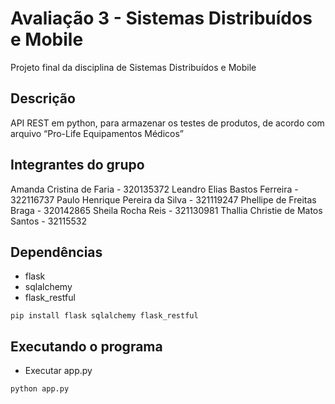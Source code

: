 # Avaliação 3 - Sistemas Distribuídos e Mobile
Projeto final da disciplina de Sistemas Distribuídos e Mobile

## Descrição
API REST em python, para armazenar os testes de produtos, de acordo com arquivo “Pro-Life Equipamentos Médicos”

## Integrantes do grupo
Amanda Cristina de Faria - 320135372
Leandro Elias Bastos Ferreira - 322116737
Paulo Henrique Pereira da Silva - 321119247
Phellipe de Freitas Braga - 320142865
Sheila Rocha Reis - 321130981
Thallia Christie de Matos Santos - 32115532

## Dependências

* flask
* sqlalchemy
* flask_restful

```
pip install flask sqlalchemy flask_restful
```

## Executando o programa

* Executar app.py
```
python app.py
```